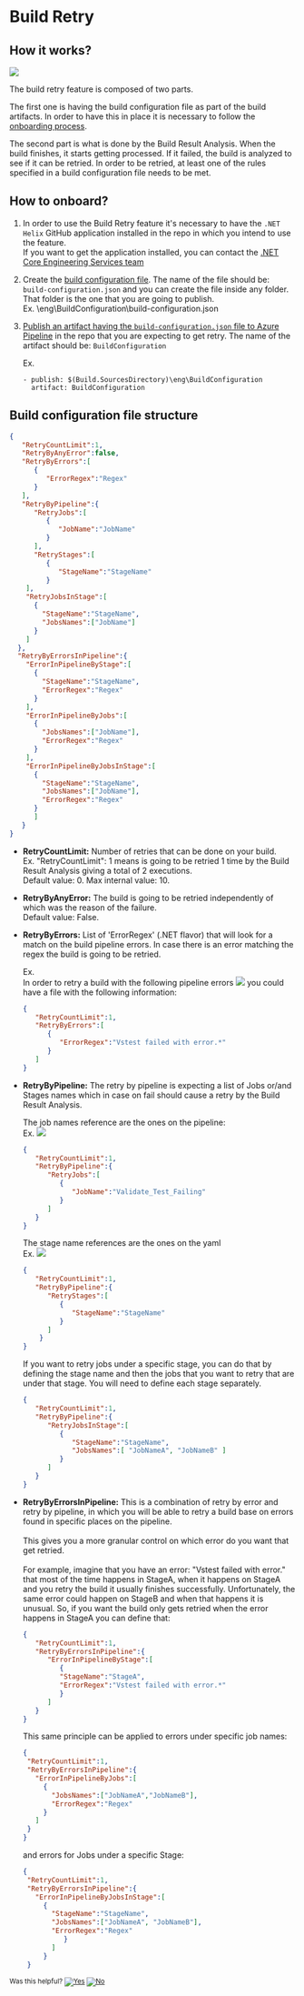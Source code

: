 # Build Retry

## How it works?
![](./Resources/BuildRetryWorkflow.png?raw=true)

The build retry feature is composed of two parts.

The first one is having the build configuration file as part of the build artifacts. In order to have this in place it is necessary to follow the [onboarding process](#how-to-onboard).

The second part is what is done by the Build Result Analysis. When the build finishes, it starts getting processed. If it failed, the build is analyzed to see if it can be retried. In order to be retried, at least one of the rules specified in a build configuration file needs to be met. 
## How to onboard?
1. In order to use the Build Retry feature it's necessary to have the `.NET Helix` GitHub application installed in the repo in which you intend to use the feature. </br>
If you want to get the application installed, you can contact the [.NET Core Engineering Services team](https://dev.azure.com/dnceng/internal/_wiki/wikis/DNCEng%20Services%20Wiki/107/How-to-get-a-hold-of-Engineering-Servicing)


1. Create the [build configuration file](#Build-configuration-file-structure). The name of the file should be: `build-configuration.json` and you can create the file inside any folder. That folder is the one that you are going to publish. </br>
Ex. \eng\BuildConfiguration\build-configuration.json
1. [Publish an artifact having the `build-configuration.json` file to Azure Pipeline](https://docs.microsoft.com/en-us/azure/devops/pipelines/artifacts/pipeline-artifacts) in the repo that you are expecting to get retry. The name of the artifact should be: `BuildConfiguration`

	Ex.
	``` 
	- publish: $(Build.SourcesDirectory)\eng\BuildConfiguration
	  artifact: BuildConfiguration
	``` 

## Build configuration file structure
```json 
{
   "RetryCountLimit":1,
   "RetryByAnyError":false,
   "RetryByErrors":[
      {
         "ErrorRegex":"Regex"
      }
   ],
   "RetryByPipeline":{
      "RetryJobs":[
         {
            "JobName":"JobName"
         }
      ],
      "RetryStages":[
         {
            "StageName":"StageName"
         }
    ],
    "RetryJobsInStage":[
      {
        "StageName":"StageName",
        "JobsNames":["JobName"]
      }
    ]
  },
  "RetryByErrorsInPipeline":{
    "ErrorInPipelineByStage":[
      {
        "StageName":"StageName",
        "ErrorRegex":"Regex"
      }
    ],
    "ErrorInPipelineByJobs":[
      {
        "JobsNames":["JobName"],
        "ErrorRegex":"Regex"
      }
    ],
    "ErrorInPipelineByJobsInStage":[
      {
        "StageName":"StageName",
        "JobsNames":["JobName"],
        "ErrorRegex":"Regex"
      }
      ]
   }
}
```

- **RetryCountLimit:** Number of retries that can be done on your build. <br/> 
Ex. "RetryCountLimit": 1 means is going to be retried 1 time by the Build Result Analysis giving a total of 2 executions. <br> 
Default value: 0. Max internal value: 10.

- **RetryByAnyError:** The build is going to be retried independently of which was the reason of the failure. <br> 
Default value: False. 

- **RetryByErrors:** List of 'ErrorRegex' (.NET flavor) that will look for a match on the build pipeline errors. In case there is an error matching the regex the build is going to be retried.

	Ex.<br/>
	In order to retry a build with the following pipeline errors
	![](./Resources/PipelineErrorsExample.png?raw=true)
	you could have a file with the following information:
	```json 
    {
       "RetryCountLimit":1,
       "RetryByErrors":[
          {
             "ErrorRegex":"Vstest failed with error.*"
          }
       ]
    }
	```

- **RetryByPipeline:** The retry by pipeline is expecting a list of Jobs or/and Stages names which in case on fail should cause a retry by the Build Result Analysis.

	The job names reference are the ones on the pipeline:<br/>
	Ex. 
	![](./Resources/JobNameErrorsExample.png?raw=true)
	```json 
    {
       "RetryCountLimit":1,
       "RetryByPipeline":{
          "RetryJobs":[
             {
                "JobName":"Validate_Test_Failing"
             }
          ]
       }
    }
	```
	The stage name references are the ones on the yaml </br>
	Ex.
	![](./Resources/StageNameExample.png?raw=true)
	```json
    {
       "RetryCountLimit":1,
       "RetryByPipeline":{
          "RetryStages":[
             {
                "StageName":"StageName"
             }
          ]
        }
    }
	```
     If you want to retry jobs under a specific stage, you can do that by defining the stage name and then the jobs that you want to retry that are under that stage. You will need to define each stage separately. 
   ```json
   {
      "RetryCountLimit":1,
      "RetryByPipeline":{
         "RetryJobsInStage":[
            {
               "StageName":"StageName",
               "JobsNames":[ "JobNameA", "JobNameB" ]
            }
         ]
      }
   }
   ```
- **RetryByErrorsInPipeline:** This is a combination of retry by error and retry by pipeline, in which you will be able to retry a build base on errors found in specific places on the pipeline. <br>  
This gives you a more granular control on which error do you want that get retried.<br>  
For example, imagine that you have an error: "Vstest failed with error."  that most of the time happens in StageA, when it happens on StageA and you retry the build it usually finishes successfully. Unfortunately, the same error could happen on StageB and when that happens it is unusual. So, if you want the build only gets retried when the error happens in StageA you can define that: 

   ```json
   {
      "RetryCountLimit":1,
      "RetryByErrorsInPipeline":{
         "ErrorInPipelineByStage":[
            {
            "StageName":"StageA",
            "ErrorRegex":"Vstest failed with error.*"
            }
         ]
      }
   }
   ```

   This same principle can be applied to errors under specific job names: 

   ```json
  {
    "RetryCountLimit":1,
    "RetryByErrorsInPipeline":{
      "ErrorInPipelineByJobs":[
        {
          "JobsNames":["JobNameA","JobNameB"],
          "ErrorRegex":"Regex"
        }
      ]
    }
  }
   ```

   and errors for Jobs under a specific Stage:
   ```json
  {
    "RetryCountLimit":1,
    "RetryByErrorsInPipeline":{
      "ErrorInPipelineByJobsInStage":[
        {
          "StageName":"StageName",
          "JobsNames":["JobNameA", "JobNameB"],
          "ErrorRegex":"Regex"
             }
          ]
        }
    }
	```


<!-- Begin Generated Content: Doc Feedback -->
<sub>Was this helpful? [![Yes](https://helix.dot.net/f/ip/5?p=Documentation%5CProjects%5CBuild%20Analysis%5CBuildRetryOnboard.md)](https://helix.dot.net/f/p/5?p=Documentation%5CProjects%5CBuild%20Analysis%5CBuildRetryOnboard.md) [![No](https://helix.dot.net/f/in)](https://helix.dot.net/f/n/5?p=Documentation%5CProjects%5CBuild%20Analysis%5CBuildRetryOnboard.md)</sub>
<!-- End Generated Content-->

